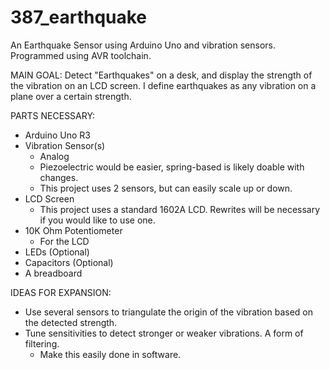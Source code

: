# 387_earthquake
An Earthquake Sensor using Arduino Uno and vibration sensors.
Programmed using AVR toolchain.

MAIN GOAL: Detect "Earthquakes" on a desk, and display the strength of the vibration on an LCD screen. 
I define earthquakes as any vibration on a plane over a certain strength.

PARTS NECESSARY:
- Arduino Uno R3
- Vibration Sensor(s)
  - Analog
  - Piezoelectric would be easier, spring-based is likely doable with changes.
  - This project uses 2 sensors, but can easily scale up or down.
- LCD Screen
  - This project uses a standard 1602A LCD. Rewrites will be necessary if you would like to use one.
- 10K Ohm Potentiometer
  - For the LCD
- LEDs (Optional)
- Capacitors (Optional)
- A breadboard

IDEAS FOR EXPANSION:
- Use several sensors to triangulate the origin of the vibration based on the detected strength.
- Tune sensitivities to detect stronger or weaker vibrations. A form of filtering.
  - Make this easily done in software.

